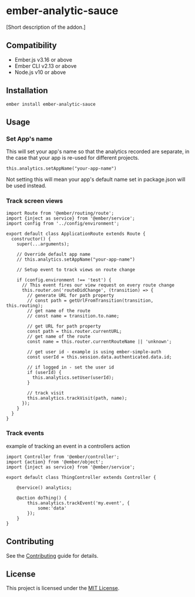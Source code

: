 # ember-analytic-sauce

[Short description of the addon.]

## Compatibility

- Ember.js v3.16 or above
- Ember CLI v2.13 or above
- Node.js v10 or above

## Installation

```
ember install ember-analytic-sauce
```

## Usage

### Set App's name
This will set your app's name so that the analytics recorded are separate, in the case that your app is re-used for different projects.

```
this.analytics.setAppName("your-app-name")
```

Not setting this will mean your app's default name set in package.json will be used instead.

### Track screen views

```
import Route from '@ember/routing/route';
import {inject as service} from '@ember/service';
import config from '../config/environment';

export default class ApplicationRoute extends Route {
  constructor() {
    super(...arguments);

    // Override default app name
    // this.analytics.setAppName("your-app-name")

    // Setup event to track views on route change

    if (config.environment !== 'test') {
      // This event fires our view request on every route change
      this.router.on('routeDidChange', (transition) => {
        // generate URL for path property
        // const path = getUrlFromTransition(transition, this.routing);
        // get name of the route
        // const name = transition.to.name;

        // get URL for path property
        const path = this.router.currentURL;
        // get name of the route
        const name = this.router.currentRouteName || 'unknown';

        // get user id - example is using ember-simple-auth
        const userId = this.session.data.authenticated.data.id;

        // if logged in - set the user id
        if (userId) {
          this.analytics.setUser(userId);
        }

        // track visit
        this.analytics.trackVisit(path, name);
      });
    }
  }
}
```

### Track events

example of tracking an event in a controllers action

```
import Controller from '@ember/controller';
import {action} from '@ember/object';
import {inject as service} from '@ember/service';

export default class ThingController extends Controller {

    @service() analytics;

    @action doThing() {
        this.analytics.trackEvent('my.event', {
            some:'data'
        });
    }
}
```

## Contributing

See the [Contributing](CONTRIBUTING.md) guide for details.

## License

This project is licensed under the [MIT License](LICENSE.md).
